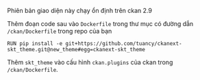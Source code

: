 Phiên bản giao diện này chạy ổn định trên ckan 2.9


Thêm đoạn code sau vào ```Dockerfile``` trong thư mục có đường dẫn ```/ckan/Dockerfile``` trong repo của bạn

```
RUN pip install -e git+https://github.com/tuancy/ckanext-skt_theme.git@new_theme#egg=ckanext-skt_theme

```

Thêm ```skt_theme``` vào cấu hình ```ckan.plugins``` của ckan trong ```/ckan/Dockerfile```.
